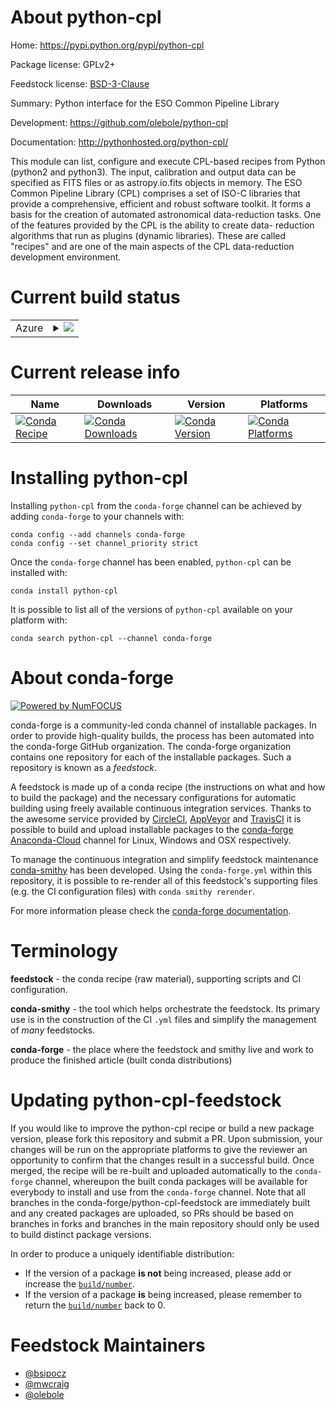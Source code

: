 About python-cpl
================

Home: https://pypi.python.org/pypi/python-cpl

Package license: GPLv2+

Feedstock license: [BSD-3-Clause](https://github.com/conda-forge/python-cpl-feedstock/blob/master/LICENSE.txt)

Summary: Python interface for the ESO Common Pipeline Library

Development: https://github.com/olebole/python-cpl

Documentation: http://pythonhosted.org/python-cpl/

This module can list, configure and execute CPL-based recipes from Python
(python2 and python3).  The input, calibration and output data can be
specified as FITS files or as astropy.io.fits objects in memory. The ESO
Common Pipeline Library (CPL) comprises a set of ISO-C libraries that
provide a comprehensive, efficient and robust software toolkit. It forms a
basis for the creation of automated astronomical data-reduction tasks. One
of the features provided by the CPL is the ability to create data-
reduction algorithms that run as plugins (dynamic libraries). These are
called "recipes" and are one of the main aspects of the CPL data-reduction
development environment.


Current build status
====================


<table>
    
  <tr>
    <td>Azure</td>
    <td>
      <details>
        <summary>
          <a href="https://dev.azure.com/conda-forge/feedstock-builds/_build/latest?definitionId=4996&branchName=master">
            <img src="https://dev.azure.com/conda-forge/feedstock-builds/_apis/build/status/python-cpl-feedstock?branchName=master">
          </a>
        </summary>
        <table>
          <thead><tr><th>Variant</th><th>Status</th></tr></thead>
          <tbody><tr>
              <td>linux_64_python3.10.____cpython</td>
              <td>
                <a href="https://dev.azure.com/conda-forge/feedstock-builds/_build/latest?definitionId=4996&branchName=master">
                  <img src="https://dev.azure.com/conda-forge/feedstock-builds/_apis/build/status/python-cpl-feedstock?branchName=master&jobName=linux&configuration=linux_64_python3.10.____cpython" alt="variant">
                </a>
              </td>
            </tr><tr>
              <td>linux_64_python3.7.____cpython</td>
              <td>
                <a href="https://dev.azure.com/conda-forge/feedstock-builds/_build/latest?definitionId=4996&branchName=master">
                  <img src="https://dev.azure.com/conda-forge/feedstock-builds/_apis/build/status/python-cpl-feedstock?branchName=master&jobName=linux&configuration=linux_64_python3.7.____cpython" alt="variant">
                </a>
              </td>
            </tr><tr>
              <td>linux_64_python3.8.____cpython</td>
              <td>
                <a href="https://dev.azure.com/conda-forge/feedstock-builds/_build/latest?definitionId=4996&branchName=master">
                  <img src="https://dev.azure.com/conda-forge/feedstock-builds/_apis/build/status/python-cpl-feedstock?branchName=master&jobName=linux&configuration=linux_64_python3.8.____cpython" alt="variant">
                </a>
              </td>
            </tr><tr>
              <td>linux_64_python3.9.____cpython</td>
              <td>
                <a href="https://dev.azure.com/conda-forge/feedstock-builds/_build/latest?definitionId=4996&branchName=master">
                  <img src="https://dev.azure.com/conda-forge/feedstock-builds/_apis/build/status/python-cpl-feedstock?branchName=master&jobName=linux&configuration=linux_64_python3.9.____cpython" alt="variant">
                </a>
              </td>
            </tr><tr>
              <td>osx_64_python3.10.____cpython</td>
              <td>
                <a href="https://dev.azure.com/conda-forge/feedstock-builds/_build/latest?definitionId=4996&branchName=master">
                  <img src="https://dev.azure.com/conda-forge/feedstock-builds/_apis/build/status/python-cpl-feedstock?branchName=master&jobName=osx&configuration=osx_64_python3.10.____cpython" alt="variant">
                </a>
              </td>
            </tr><tr>
              <td>osx_64_python3.7.____cpython</td>
              <td>
                <a href="https://dev.azure.com/conda-forge/feedstock-builds/_build/latest?definitionId=4996&branchName=master">
                  <img src="https://dev.azure.com/conda-forge/feedstock-builds/_apis/build/status/python-cpl-feedstock?branchName=master&jobName=osx&configuration=osx_64_python3.7.____cpython" alt="variant">
                </a>
              </td>
            </tr><tr>
              <td>osx_64_python3.8.____cpython</td>
              <td>
                <a href="https://dev.azure.com/conda-forge/feedstock-builds/_build/latest?definitionId=4996&branchName=master">
                  <img src="https://dev.azure.com/conda-forge/feedstock-builds/_apis/build/status/python-cpl-feedstock?branchName=master&jobName=osx&configuration=osx_64_python3.8.____cpython" alt="variant">
                </a>
              </td>
            </tr><tr>
              <td>osx_64_python3.9.____cpython</td>
              <td>
                <a href="https://dev.azure.com/conda-forge/feedstock-builds/_build/latest?definitionId=4996&branchName=master">
                  <img src="https://dev.azure.com/conda-forge/feedstock-builds/_apis/build/status/python-cpl-feedstock?branchName=master&jobName=osx&configuration=osx_64_python3.9.____cpython" alt="variant">
                </a>
              </td>
            </tr>
          </tbody>
        </table>
      </details>
    </td>
  </tr>
</table>

Current release info
====================

| Name | Downloads | Version | Platforms |
| --- | --- | --- | --- |
| [![Conda Recipe](https://img.shields.io/badge/recipe-python--cpl-green.svg)](https://anaconda.org/conda-forge/python-cpl) | [![Conda Downloads](https://img.shields.io/conda/dn/conda-forge/python-cpl.svg)](https://anaconda.org/conda-forge/python-cpl) | [![Conda Version](https://img.shields.io/conda/vn/conda-forge/python-cpl.svg)](https://anaconda.org/conda-forge/python-cpl) | [![Conda Platforms](https://img.shields.io/conda/pn/conda-forge/python-cpl.svg)](https://anaconda.org/conda-forge/python-cpl) |

Installing python-cpl
=====================

Installing `python-cpl` from the `conda-forge` channel can be achieved by adding `conda-forge` to your channels with:

```
conda config --add channels conda-forge
conda config --set channel_priority strict
```

Once the `conda-forge` channel has been enabled, `python-cpl` can be installed with:

```
conda install python-cpl
```

It is possible to list all of the versions of `python-cpl` available on your platform with:

```
conda search python-cpl --channel conda-forge
```


About conda-forge
=================

[![Powered by
NumFOCUS](https://img.shields.io/badge/powered%20by-NumFOCUS-orange.svg?style=flat&colorA=E1523D&colorB=007D8A)](https://numfocus.org)

conda-forge is a community-led conda channel of installable packages.
In order to provide high-quality builds, the process has been automated into the
conda-forge GitHub organization. The conda-forge organization contains one repository
for each of the installable packages. Such a repository is known as a *feedstock*.

A feedstock is made up of a conda recipe (the instructions on what and how to build
the package) and the necessary configurations for automatic building using freely
available continuous integration services. Thanks to the awesome service provided by
[CircleCI](https://circleci.com/), [AppVeyor](https://www.appveyor.com/)
and [TravisCI](https://travis-ci.com/) it is possible to build and upload installable
packages to the [conda-forge](https://anaconda.org/conda-forge)
[Anaconda-Cloud](https://anaconda.org/) channel for Linux, Windows and OSX respectively.

To manage the continuous integration and simplify feedstock maintenance
[conda-smithy](https://github.com/conda-forge/conda-smithy) has been developed.
Using the ``conda-forge.yml`` within this repository, it is possible to re-render all of
this feedstock's supporting files (e.g. the CI configuration files) with ``conda smithy rerender``.

For more information please check the [conda-forge documentation](https://conda-forge.org/docs/).

Terminology
===========

**feedstock** - the conda recipe (raw material), supporting scripts and CI configuration.

**conda-smithy** - the tool which helps orchestrate the feedstock.
                   Its primary use is in the construction of the CI ``.yml`` files
                   and simplify the management of *many* feedstocks.

**conda-forge** - the place where the feedstock and smithy live and work to
                  produce the finished article (built conda distributions)


Updating python-cpl-feedstock
=============================

If you would like to improve the python-cpl recipe or build a new
package version, please fork this repository and submit a PR. Upon submission,
your changes will be run on the appropriate platforms to give the reviewer an
opportunity to confirm that the changes result in a successful build. Once
merged, the recipe will be re-built and uploaded automatically to the
`conda-forge` channel, whereupon the built conda packages will be available for
everybody to install and use from the `conda-forge` channel.
Note that all branches in the conda-forge/python-cpl-feedstock are
immediately built and any created packages are uploaded, so PRs should be based
on branches in forks and branches in the main repository should only be used to
build distinct package versions.

In order to produce a uniquely identifiable distribution:
 * If the version of a package **is not** being increased, please add or increase
   the [``build/number``](https://docs.conda.io/projects/conda-build/en/latest/resources/define-metadata.html#build-number-and-string).
 * If the version of a package **is** being increased, please remember to return
   the [``build/number``](https://docs.conda.io/projects/conda-build/en/latest/resources/define-metadata.html#build-number-and-string)
   back to 0.

Feedstock Maintainers
=====================

* [@bsipocz](https://github.com/bsipocz/)
* [@mwcraig](https://github.com/mwcraig/)
* [@olebole](https://github.com/olebole/)

